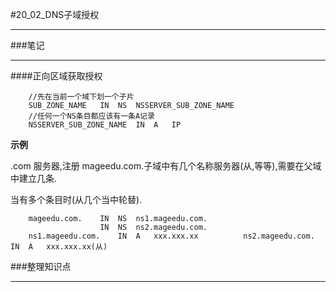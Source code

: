 #20_02_DNS子域授权

---

###笔记

---

####正向区域获取授权
		
		//先在当前一个域下划一个子片
		SUB_ZONE_NAME	IN 	NS	NSSERVER_SUB_ZONE_NAME
		//任何一个NS条目都应该有一条A记录
		NSSERVER_SUB_ZONE_NAME	IN	A	IP
		
**示例**

.com 服务器,注册 mageedu.com.子域中有几个名称服务器(从,等等),需要在父域中建立几条.

当有多个条目时(从几个当中轮替).

		mageedu.com.	IN	NS 	ns1.mageedu.com.
						IN	NS 	ns2.mageedu.com.
		ns1.mageedu.com.	IN	A	xxx.xxx.xx			ns2.mageedu.com.	IN	A	xxx.xxx.xx(从)



###整理知识点

---